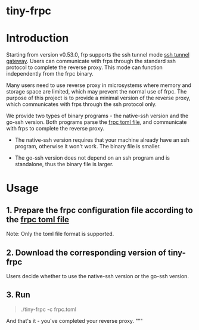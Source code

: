 # tiny-frpc

# Introduction

Starting from version v0.53.0, frp supports the ssh tunnel mode [ssh tunnel gateway](https://github.com/fatedier/frp?tab=readme-ov-file#ssh-tunnel-gateway). Users can communicate with frps through the standard ssh protocol to complete the reverse proxy. This mode can function independently from the frpc binary.

Many users need to use reverse proxy in microsystems where memory and storage space are limited, which may prevent the normal use of frpc. The purpose of this project is to provide a minimal version of the reverse proxy, which communicates with frps through the ssh protocol only.

We provide two types of binary programs - the native-ssh version and the go-ssh version. Both programs parse the [frpc toml file](https://github.com/fatedier/frp/blob/dev/conf/frpc_full_example.toml), and communicate with frps to complete the reverse proxy.

* The native-ssh version requires that your machine already have an ssh program, otherwise it won't work. The binary file is smaller.

* The go-ssh version does not depend on an ssh program and is standalone, thus the binary file is larger.

# Usage

## 1. Prepare the frpc configuration file according to the [frpc toml file](https://github.com/fatedier/frp/blob/dev/conf/frpc_full_example.toml)
Note: Only the toml file format is supported.

## 2. Download the corresponding version of tiny-frpc
Users decide whether to use the native-ssh version or the go-ssh version.

## 3. Run
> ./tiny-frpc -c frpc.toml

And that's it - you've completed your reverse proxy.
"""